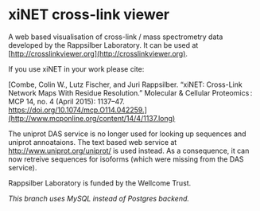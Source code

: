 xiNET cross-link viewer
================

A web based visualisation of cross-link / mass spectrometry data developed by the Rappsilber Laboratory. It can be used at [http://crosslinkviewer.org](http://crosslinkviewer.org).

If you use xiNET in your work please cite:

[Combe, Colin W., Lutz Fischer, and Juri Rappsilber. “xiNET: Cross-Link Network Maps With Residue Resolution.” Molecular & Cellular Proteomics : MCP 14, no. 4 (April 2015): 1137–47. https://doi.org/10.1074/mcp.O114.042259.](http://www.mcponline.org/content/14/4/1137.long)

The uniprot DAS service is no longer used for looking up sequences and uniprot annoataions. The text based web service at http://www.uniprot.org/uniprot/ is used instead.
As a consequence, it can now retreive sequences for isoforms (which were missing from the DAS service).

Rappsilber Laboratory is funded by the Wellcome Trust.


*This branch uses MySQL instead of Postgres backend.*
